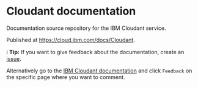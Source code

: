 # Cloudant documentation



Documentation source repository for the IBM Cloudant service.

Published at https://cloud.ibm.com/docs/Cloudant.

:information_source: **Tip:** If you want to give feedback about the documentation, create an [issue](/issues).

Alternatively go to the [IBM Cloudant documentation](https://cloud.ibm.com/docs/services/Cloudant) and click `Feedback` on the specific page where you want to comment.
